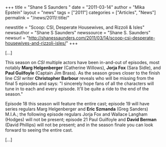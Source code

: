 +++
title = "Shane S Saunders "
date = "2011-03-14"
author = "Mika Epstein"
layout = "news"
tags = ["2011"]
categories = ["Articles", "News"]
permalink = "/news/2011/:title/"

newstitle = "Scoop: CSI, Desperate Housewives, and Rizzoli & Isles"
newsauthor = "Shane S Saunders"
newssource = "Shane S. Saunders"
newsurl = "http://shanessaunders.com/2011/03/14/scoop-csi-desperate-housewives-and-rizzoli-isles/"
+++

[...]

This season on *CSI* multiple actors have been in-and-out of episodes, most notably **Marg Helgenberger** (Catherine Willows), **Jorja Fox** (Sara Sidle), and **Paul Guilfoyle** (Captain Jim Brass). As the season grows closer to the finish line *CSI* writer **Christopher Barbour** reveals who will be missing from the final 5 episodes and says: "I sincerely hope fans of all the characters will tune in to each and every episode. It'll be quite a ride to the end of the season."

Episode 18 this season will feature the entire cast; episode 19 will have series regulars Marg Helgenberger and **Eric Szmanda** (Greg Sanders) M.I.A.; the following episode regulars Jorja Fox and Wallace Langham (Hodges) will not be present; episode 21 Paul Guilfoyle and **David Berman** (David Phillips) will not be present; and in the season finale you can look forward to seeing the entire cast.

[...]

